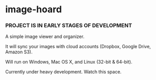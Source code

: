image-hoard
===========

### PROJECT IS IN EARLY STAGES OF DEVELOPMENT

A simple image viewer and organizer.

It will sync your images with cloud accounts (Dropbox, Google Drive, Amazon S3).

Will run on Windows, Mac OS X, and Linux (32-bit & 64-bit).

Currently under heavy development. Watch this space.
